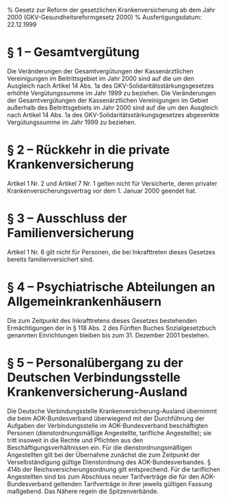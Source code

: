% Gesetz zur Reform der gesetzlichen Krankenversicherung ab dem Jahr 2000  (GKV-Gesundheitsreformgesetz 2000)
% Ausfertigungsdatum: 22.12.1999
 
# § 1 – Gesamtvergütung

Die Veränderungen der Gesamtvergütungen der Kassenärztlichen Vereinigungen im Beitrittsgebiet im Jahr 2000 sind auf die um den Ausgleich nach Artikel 14 Abs. 1a des GKV-Solidaritätsstärkungsgesetzes erhöhte Vergütungssumme im Jahr 1999 zu beziehen. Die Veränderungen der Gesamtvergütungen der Kassenärztlichen Vereinigungen im Gebiet außerhalb des Beitrittsgebiets im Jahr 2000 sind auf die um den Ausgleich nach Artikel 14 Abs. 1a des GKV-Solidaritätsstärkungsgesetzes abgesenkte Vergütungssumme im Jahr 1999 zu beziehen.

# § 2 – Rückkehr in die private Krankenversicherung

Artikel 1 Nr. 2 und Artikel 7 Nr. 1 gelten nicht für Versicherte, deren privater Krankenversicherungsvertrag vor dem 1. Januar 2000 geendet hat.

# § 3 – Ausschluss der Familienversicherung

Artikel 1 Nr. 6 gilt nicht für Personen, die bei Inkrafttreten dieses Gesetzes bereits familienversichert sind.

# § 4 – Psychiatrische Abteilungen an Allgemeinkrankenhäusern

Die zum Zeitpunkt des Inkrafttretens dieses Gesetzes bestehenden Ermächtigungen der in § 118 Abs. 2 des Fünften Buches Sozialgesetzbuch genannten Einrichtungen bleiben bis zum 31. Dezember 2001 bestehen.

# § 5 – Personalübergang zu der Deutschen Verbindungsstelle Krankenversicherung-Ausland

Die Deutsche Verbindungsstelle Krankenversicherung-Ausland übernimmt die beim AOK-Bundesverband überwiegend mit der Durchführung der Aufgaben der Verbindungsstelle im AOK-Bundesverband beschäftigten Personen (dienstordnungsmäßige Angestellte, tarifliche Angestellte); sie tritt insoweit in die Rechte und Pflichten aus den Beschäftigungsverhältnissen ein. Für die dienstordnungsmäßigen Angestellten gilt bei der Übernahme zunächst die zum Zeitpunkt der Verselbständigung gültige Dienstordnung des AOK-Bundesverbandes. § 414b der Reichsversicherungsordnung gilt entsprechend. Für die tariflichen Angestellten sind bis zum Abschluss neuer Tarifverträge die für den AOK-Bundesverband geltenden Tarifverträge in ihrer jeweils gültigen Fassung maßgebend. Das Nähere regeln die Spitzenverbände.
